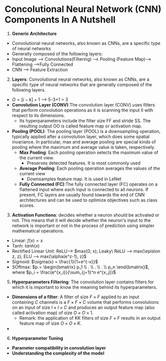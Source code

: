 # Concolutional Neural Network (CNN) Components In A Nutshell
1. **Generic Architecture**
  - Convolutional neural networks, also known as CNNs, are a specific type of neural networks 
  - Generally composed of the following layers:
  - Input Image --> Convolutions(Filtering) --> Pooling (Feature Map)--> Flattening -->Fully Connected
  - CNN --> Feature Extraction
2. **Layers**: Convolutional neural networks, also known as CNNs, are a specific type of neural networks that are generally composed of the following layers.
  - $O = [i-k]+1$ --> 5-3+1 = 3
  - **Convolution Layer (CONV)**:The convolution layer (CONV) uses filters that perform convolution operations as it is scanning the input II with respect to its dimensions. 
    - Its hyperparameters include the filter size FF and stride SS. The resulting output OO is called feature map or activation map.
  - **Pooling (POOL)**: The pooling layer (POOL) is a downsampling operation, typically applied after a convolution layer, which does some spatial invariance. In particular, max and average pooling are special kinds of pooling where the maximum and average value is taken, respectively.
    - **Max Pooling**: Each pooling operation selects the maximum value of the current view.
      - Preserves detected features. It is most commonly used
    - **Average Pooling**: Each pooling operation averages the values of the current view
      - Downsamples feature map. It is used in LeNet
    - **Fully Connected (FC)**:The fully connected layer (FC) operates on a flattened input where each input is connected to all neurons. If present, FC layers are usually found towards the end of CNN architectures and can be used to optimize objectives such as class scores.
3. **Activation Functions**: decides whether a neuron should be activated or not. This means that it will decide whether the neuron's input to the network is important or not in the process of prediction using simpler mathematical operations.
  - Linear: $f(x) = x$
  - Tanh: $tanh(x)$
  - Rectified Linear Unit: ReLU--> $max(0, x); Leaky\ ReLU --> max(\epislon z, z); ELU --> max(\alpha(e^z-1), z)$
  - Sigmoid: $\sigma(x) = \frac{1}{1+e^{-x}}$
  - SOftmax: $p = \begin{bmatrix} p_1 \\ . \\ . \\ . \\ p_n \end{bmatrix}$, where $p_i = \frac{e^{x_i}}{\sum_{j=1}^n e^{x_j}}$
5. **Hyperparameters Filtering**: The convolution layer contains filters for which it is important to know the meaning behind its hyperparameters.
  - **Dimensions of a filter**: A filter of size $F\times F$ applied to an input containing $C$ channels is a $F \times F \times C$ volume that performs convolutions on an input of size $I \times I \times C$ and produces an output feature map (also called activation map) of size $O \times O \times 1$.
    - Remark: the application of KK filters of size $F\times F$ results in an output feature map of size $O \times O \times K$.
  - 
6. **Hyperparameter Tuning**
  - **Parameter compatibility in convolution layer**
  - **Understanding the complexity of the model**
